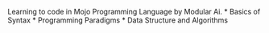 Learning to code in Mojo Programming Language by Modular Ai.
    * Basics of Syntax
    * Programming Paradigms
    * Data Structure and Algorithms